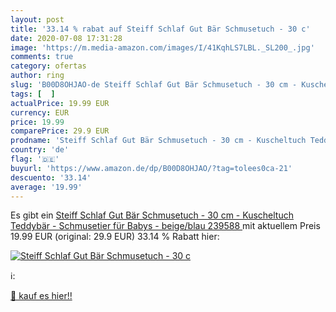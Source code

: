 ```yaml
---
layout: post
title: '33.14 % rabat auf Steiff Schlaf Gut Bär Schmusetuch - 30 c'
date: 2020-07-08 17:31:28
image: 'https://m.media-amazon.com/images/I/41KqhLS7LBL._SL200_.jpg'
comments: true
category: ofertas
author: ring
slug: 'B00D8OHJAO-de Steiff Schlaf Gut Bär Schmusetuch - 30 cm - Kuscheltuch...'
tags: [  ]
actualPrice: 19.99 EUR
currency: EUR
price: 19.99
comparePrice: 29.9 EUR
prodname: 'Steiff Schlaf Gut Bär Schmusetuch - 30 cm - Kuscheltuch Teddybär - Schmusetier für Babys - beige/blau  239588 '
country: 'de'
flag: '🇩🇪'
buyurl: 'https://www.amazon.de/dp/B00D8OHJAO/?tag=tolees0ca-21'
descuento: '33.14'
average: '19.99'
---
```


Es gibt ein [Steiff Schlaf Gut Bär Schmusetuch - 30 cm - Kuscheltuch Teddybär - Schmusetier für Babys - beige/blau  239588 ](https://www.amazon.de/dp/B00D8OHJAO/?tag=tolees0ca-21) mit aktuellem Preis 19.99 EUR (original: 29.9 EUR) 33.14 % Rabatt hier:

[![Steiff Schlaf Gut Bär Schmusetuch - 30 c](https://m.media-amazon.com/images/I/41KqhLS7LBL._SL200_.jpg)](https://www.amazon.de/dp/B00D8OHJAO/?tag=tolees0ca-21)

ℹ️:


[🛒 kauf es hier!!](https://www.amazon.de/dp/B00D8OHJAO/?tag=tolees0ca-21)
